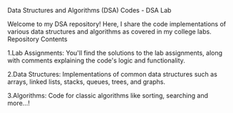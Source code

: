 Data Structures and Algorithms (DSA) Codes - DSA Lab

Welcome to my DSA repository! Here, I share the code implementations of various data structures and algorithms as covered in my college labs. 
Repository Contents

1.Lab Assignments: You'll find the solutions to the lab assignments, along with comments explaining the code's logic and functionality.

2.Data Structures: Implementations of common data structures such as arrays, linked lists, stacks, queues, trees, and graphs.

3.Algorithms: Code for classic algorithms like sorting, searching and more...!

